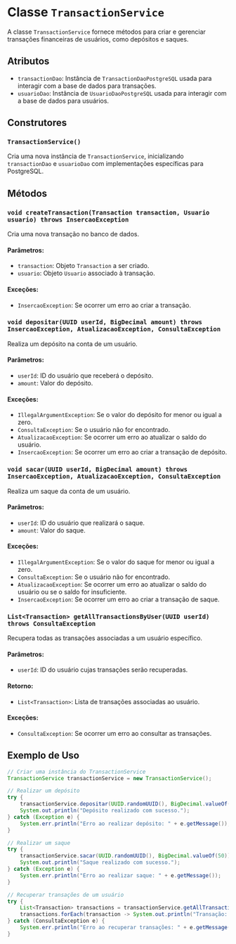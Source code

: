 # Classe `TransactionService`

A classe `TransactionService` fornece métodos para criar e gerenciar transações financeiras de usuários, como depósitos e saques.

## Atributos

- `transactionDao`: Instância de `TransactionDaoPostgreSQL` usada para interagir com a base de dados para transações.
- `usuarioDao`: Instância de `UsuarioDaoPostgreSQL` usada para interagir com a base de dados para usuários.

## Construtores

### `TransactionService()`
Cria uma nova instância de `TransactionService`, inicializando `transactionDao` e `usuarioDao` com implementações específicas para PostgreSQL.

## Métodos

### `void createTransaction(Transaction transaction, Usuario usuario) throws InsercaoException`
Cria uma nova transação no banco de dados.

#### Parâmetros:
- `transaction`: Objeto `Transaction` a ser criado.
- `usuario`: Objeto `Usuario` associado à transação.

#### Exceções:
- `InsercaoException`: Se ocorrer um erro ao criar a transação.

### `void depositar(UUID userId, BigDecimal amount) throws InsercaoException, AtualizacaoException, ConsultaException`
Realiza um depósito na conta de um usuário.

#### Parâmetros:
- `userId`: ID do usuário que receberá o depósito.
- `amount`: Valor do depósito.

#### Exceções:
- `IllegalArgumentException`: Se o valor do depósito for menor ou igual a zero.
- `ConsultaException`: Se o usuário não for encontrado.
- `AtualizacaoException`: Se ocorrer um erro ao atualizar o saldo do usuário.
- `InsercaoException`: Se ocorrer um erro ao criar a transação de depósito.

### `void sacar(UUID userId, BigDecimal amount) throws InsercaoException, AtualizacaoException, ConsultaException`
Realiza um saque da conta de um usuário.

#### Parâmetros:
- `userId`: ID do usuário que realizará o saque.
- `amount`: Valor do saque.

#### Exceções:
- `IllegalArgumentException`: Se o valor do saque for menor ou igual a zero.
- `ConsultaException`: Se o usuário não for encontrado.
- `AtualizacaoException`: Se ocorrer um erro ao atualizar o saldo do usuário ou se o saldo for insuficiente.
- `InsercaoException`: Se ocorrer um erro ao criar a transação de saque.

### `List<Transaction> getAllTransactionsByUser(UUID userId) throws ConsultaException`
Recupera todas as transações associadas a um usuário específico.

#### Parâmetros:
- `userId`: ID do usuário cujas transações serão recuperadas.

#### Retorno:
- `List<Transaction>`: Lista de transações associadas ao usuário.

#### Exceções:
- `ConsultaException`: Se ocorrer um erro ao consultar as transações.

## Exemplo de Uso

```java
// Criar uma instância do TransactionService
TransactionService transactionService = new TransactionService();

// Realizar um depósito
try {
    transactionService.depositar(UUID.randomUUID(), BigDecimal.valueOf(100));
    System.out.println("Depósito realizado com sucesso.");
} catch (Exception e) {
    System.err.println("Erro ao realizar depósito: " + e.getMessage());
}

// Realizar um saque
try {
    transactionService.sacar(UUID.randomUUID(), BigDecimal.valueOf(50));
    System.out.println("Saque realizado com sucesso.");
} catch (Exception e) {
    System.err.println("Erro ao realizar saque: " + e.getMessage());
}

// Recuperar transações de um usuário
try {
    List<Transaction> transactions = transactionService.getAllTransactionsByUser(UUID.randomUUID());
    transactions.forEach(transaction -> System.out.println("Transação: " + transaction.getType()));
} catch (ConsultaException e) {
    System.err.println("Erro ao recuperar transações: " + e.getMessage());
}
